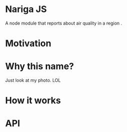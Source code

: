 # Nariga JS
A node module that reports about air quality in a region .


# Motivation


# Why this name?
Just look at my photo. LOL


# How it works



# API



